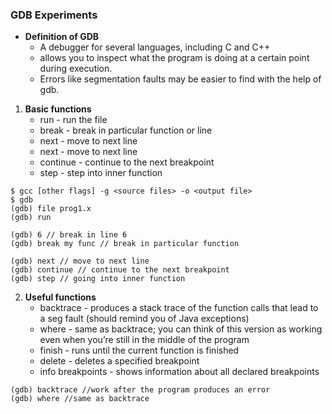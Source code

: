 ### GDB Experiments

- **Definition of GDB**
    - A debugger for several languages, including C and C++
    - allows you to inspect what the program is doing at a certain point during execution.
    - Errors like segmentation faults may be easier to find with the help of gdb.

1. **Basic functions**
    - run - run the file
    - break - break in particular function or line
    - next - move to next line
    - next - move to next line
    - continue - continue to the next breakpoint
    - step - step into inner function

```
$ gcc [other flags] -g <source files> -o <output file>
$ gdb
(gdb) file prog1.x
(gdb) run

(gdb) 6 // break in line 6
(gdb) break my func // break in particular function

(gdb) next // move to next line
(gdb) continue // continue to the next breakpoint
(gdb) step // going into inner function

```

2. **Useful functions**
    - backtrace - produces a stack trace of the function calls that lead to a seg fault (should remind you of Java exceptions)
    - where - same as backtrace; you can think of this version as working even when you’re still in the middle of the program
    - finish - runs until the current function is finished
    - delete - deletes a specified breakpoint
    - info breakpoints - shows information about all declared breakpoints

```
(gdb) backtrace //work after the program produces an error
(gdb) where //same as backtrace
```
